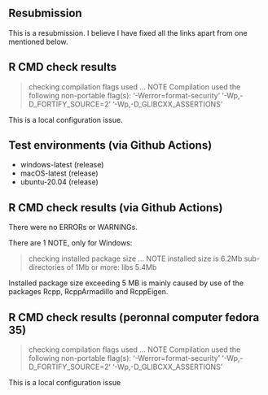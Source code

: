 ## Resubmission

This is a resubmission. I believe I have fixed all the links apart from one mentioned below.

## R CMD check results

> checking compilation flags used ... NOTE
  Compilation used the following non-portable flag(s):
    ‘-Werror=format-security’ ‘-Wp,-D_FORTIFY_SOURCE=2’
    ‘-Wp,-D_GLIBCXX_ASSERTIONS’

This is a local configuration issue.

## Test environments (via Github Actions)

* windows-latest (release)
* macOS-latest (release)
* ubuntu-20.04 (release)


## R CMD check results (via Github Actions)

There were no ERRORs or WARNINGs.

There are 1 NOTE, only for Windows:

> checking installed package size ... NOTE
    installed size is  6.2Mb
    sub-directories of 1Mb or more:
      libs   5.4Mb

Installed package size exceeding 5 MB is mainly caused by use of the packages Rcpp, RcppArmadillo and RcppEigen.


## R CMD check results (peronnal computer fedora 35)

> checking compilation flags used ... NOTE
  Compilation used the following non-portable flag(s):
    ‘-Werror=format-security’ ‘-Wp,-D_FORTIFY_SOURCE=2’
    ‘-Wp,-D_GLIBCXX_ASSERTIONS’


This is a local configuration issue

